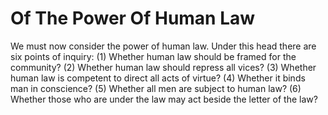 # Of The Power Of Human Law

We must now consider the power of human law. Under this head there are six points of inquiry:
(1) Whether human law should be framed for the community?
(2) Whether human law should repress all vices?
(3) Whether human law is competent to direct all acts of virtue?
(4) Whether it binds man in conscience?
(5) Whether all men are subject to human law?
(6) Whether those who are under the law may act beside the letter of the law?